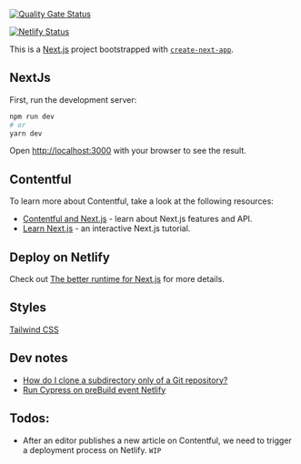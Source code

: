 [![Quality Gate Status](https://sonarcloud.io/api/project_badges/measure?project=steve-phan_mevabe&metric=alert_status)](https://sonarcloud.io/summary/new_code?id=steve-phan_mevabe)

[![Netlify Status](https://api.netlify.com/api/v1/badges/2c1eb767-dbb0-4479-92e4-54a30a71d2aa/deploy-status)](https://app.netlify.com/sites/mevabede/deploys)

This is a [Next.js](https://nextjs.org/) project bootstrapped with [`create-next-app`](https://github.com/vercel/next.js/tree/canary/packages/create-next-app).

## NextJs

First, run the development server:

```bash
npm run dev
# or
yarn dev
```

Open [http://localhost:3000](http://localhost:3000) with your browser to see the result.

## Contentful

To learn more about Contentful, take a look at the following resources:

- [Contentful and Next.js](https://www.contentful.com/nextjs-starter-guide/) - learn about Next.js features and API.
- [Learn Next.js](https://nextjs.org/learn) - an interactive Next.js tutorial.

## Deploy on Netlify

Check out [The better runtime for Next.js](https://www.netlify.com/with/nextjs/) for more details.

## Styles

[Tailwind CSS](https://tailwindcss.com/)

## Dev notes

- [How do I clone a subdirectory only of a Git repository?](https://stackoverflow.com/a/73254328)
- [Run Cypress on preBuild event Netlify](https://github.com/cypress-io/netlify-plugin-cypress#readme)

## Todos:

- After an editor publishes a new article on Contentful, we need to trigger a deployment process on Netlify. `WIP`
